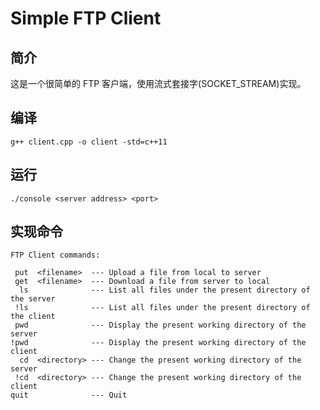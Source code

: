 # Simple FTP Client

## 简介

这是一个很简单的 FTP 客户端，使用流式套接字(SOCKET_STREAM)实现。

## 编译

```console
g++ client.cpp -o client -std=c++11
```

## 运行

```console
./console <server address> <port>
```

## 实现命令

```text
FTP Client commands:

 put  <filename>  --- Upload a file from local to server
 get  <filename>  --- Download a file from server to local
  ls              --- List all files under the present directory of the server
 !ls              --- List all files under the present directory of the client
 pwd              --- Display the present working directory of the server
!pwd              --- Display the present working directory of the client
  cd  <directory> --- Change the present working directory of the server
 !cd  <directory> --- Change the present working directory of the client
quit              --- Quit
```
